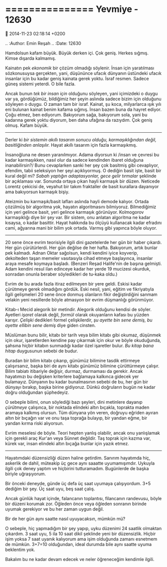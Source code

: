 ===============
Yevmiye - 12630
===============

:date: 2014-11-23 02:18:14 +0200

.. :Author: Emin Reşah
.. :Date:   12630

Hamdolsun kafam büyük. Büyük derken içi. Çok geniş. Herkes sığmış. Kimse
dışarda kalmamış.

Kainatın pek *ekonomik* bir çözüm olmadığı söylenir. İnsan için
yaratılması sözkonusuysa gerçekten, yani, düşününce ufacık dünyanın
üstündeki ufacık insanlar için bu kadar geniş kainata gerek yoktu. İsraf
resmen. Sadece güneş sistemi yeterdi. O bile fazla.

Ancak bunun *tek bir insan için* olduğunu söyleyen, yani içimizdeki o
duygu var ya, gördüğümüz, bildiğimiz her şeyin aslında sadece bizim için
olduğunu söyleyen o duygu. O zaman tam bir israf. Kainat, şu koca,
milyarlarca ışık yılı eni bulunan kainat benim kafama sığmış. İnsan
bazen buna da hayret ediyor. Çoğu etmez, ben ediyorum. Bakıyorum sağa,
bakıyorum sola, yani bu kadarına gerek yoktu diyorum, ben daha ufağına
da razıydım. Çok geniş olmuş. Kafam büyük.

--------------

Derler ki *bir sistemin akıllı tasarım sonucu olduğu, karmaşıklığından
değil, basitliğinden anlaşılır.* Hayat akıllı tasarım için fazla
karmaşıkmış.

İnsanoğluna ne desen yaranılmıyor. Adama diyorsun ki /insan ve çevresi
bu kadar karmaşıkken, nasıl olur da sadece kendinden ibaret olduğuna
inanabilirsin?/ Bunu cevaplarken sanki her şey çok basitmiş gibi
cevaplıyor, efendim, tabii seleksiyon her şeyi açıklıyormuş. O dediğin
basit işte, basit bir kural değil mi? *Sabah yaptığın adaptasyonlar,
gece gelir tırmalar* şeklinde bir açıklaması var. Sonunda ortaya çıkan
hayli karmaşık bir düzen. Neticede Lorentz çekicisi de, veyahut bir
takım fraktaller de basit kurallara dayanıyor ama bakıyorsun karmaşık
bişiy.

Ateizmin bu karmaşık/basit lafları aslında hayli demode kalıyor. Ortada
çözülmüş bir algoritma yok, hayatın algoritmasını bilmiyoruz.
Bilmediğimiz için yeri gelince basit, yeri gelince karmaşık görünüyor.
Kolmogorov karmaşıklığı diye bir şey var. Bir sistem, onu anlatan
algoritma ne kadar kısaysa, o kadar basittir. Hayat hakkında bu ölçüyü
kullanacak kadar efradını cami, ağyarına mani bir bilim yok ortada.
Varmış gibi yapınca böyle oluyor.

--------------

20 sene önce evrim teorisiyle ilgili dini gazetelerde her gün bir haber
çıkardı. Her gün çürütürlerdi. Her gün değilse de her hafta. Bakıyorum,
artık bunlar pek kalmadı. Adnan Oktar sağolsun, kendi kendini iyice
koyverip, dekolteden taşan memeler vasıtasıyla cihad etmeye başlayınca,
insanlar araya mesafe koymaya başladı. (Benzeri Reşad Halife'nin de
başına gelmişti. Adam kendini resul ilan edinceye kadar her yerde 19
mucizesi okurduk, sonradan onunla beraber söyledikleri de tu-kaka oldu.)

Evrim de bu arada fazla itiraz edilmeyen bir yere geldi. Eskisi kadar
çürütmeye gerek olmadığını gördük. Eski nesil, yani, eğitim ve
fikriyatıyla ilgili gelişmeleri 20 sene önce donmuş olanların fikir
değiştirdiğini sanmam velakin yeni nesillerde böyle atmasyon bir evrim
düşmanlığı görünmüyor.

Kitab-ı Mecid alegorik bir metindir. Alegorik olduğunu kendisi de
söyler. Ayetleri *işaret* olarak değil, *formül* olarak okuyanların
kafası bu yüzden karışır. *Çelişki* dedikleri formel çelişkilerdir, *şu
ayette bin sene demiş, bu ayette ellibin sene demiş* diye giden cinsten.

Müslüman bunu bilir, kitabı bir tarih veya bilim kitabı gibi okumaz,
düşünmek için okur, işaretlerden kendine pay çıkarmak için okur ve böyle
okuduğunda, şahsına hiçbir kitabın sunmadığı kadar özel işaretler bulur.
*Bu kitap bana hitap* duygusunun sebebi de budur.

Buradan bir bilim kitabı çıkarıp, günümüz bilimine tasdik ettirmeye
çalışırsanız, başka biri de aynı kitabı günümüz bilimine çürüttürmeye
çalışır. Bilim tabiatı itibariyle değişir, durmaz, durmaması da gerekir.
Ancak hayatımızı bu değişken kriterlere bağlamaya kalkınca gidecek yer
bulamayız. Dünyanın bu kadar bunalmasının sebebi de bu, her gün bir
dünyayı bırakıp, başka birine gidiyoruz. Dünkü doğruların bugün ne kadar
doğru olduğundan şüphedeyiz.

O sebeple bilimi, onun söylediği bazı şeyleri, dini metinlere dayanıp
*çürütmeye* çalışınca, bir noktada elindeki altın bıçakla, toprakta
maden aramaya kalkmış olursun. Tüm dünyana yön veren, doğruyu eğriden
ayıran altın bir bıçağın var ve onu taşa toprağa bulayıp, bir yandan
eğme, bir yandan kırma riski alıyorsun.

Evrim meselesi de böyle. Teori hepten yanlış olabilir, ancak onu
yanlışlamak için gerekli araç Kur'an veya Sünnet değildir. Taş toprak
için kazma var, kürek var, insan elindeki altın bıçağa bunlar için yazık
etmez.

--------------

Hayatımdaki düzensizliği düzen haline getirdim. Sanırım hayatımda hiç,
askerlik de dahil, müteakip üç gece aynı saaatte uyumamışımdır. Uykuyla
ilgili çok deney yaptım ve hiçbirini tutturamadım. Bugünlerde de başka
biriyle uğraşıyorum.

Bir önceki deneyde, günde üç defa üç saat uyumaya çalışıyordum. 3+5
dediğim bir şey. Üç saat uyu, beş saat çalış.

Ancak günlük hayat içinde, falancanın toplantısı, filancanın randevusu,
böyle bir düzeni korumak zor. Öğleden önce veya öğleden sonranın birinde
uyumak gerekiyor ve bu her zaman uygun değil.

Bir de her gün aynı saatte nasıl uyuyacaksın, mümkün mü?

O sebeple, hiç yapmadığım bir şey yapıp, uyku düzenimi 24 saatlik
olmaktan çıkardım. 3 saat uyu, 5 ila 10 saat dikil şeklinde yeni bir
düzensizlik. Hiçbir işim yoksa 7 saat uyanık kalıyorum ama işim
olduğunda zamanı esnetmem de mümkün. 3+7=10 olduğundan, ideal durumda
bile aynı saatte uyuma beklentim yok.

Bakalım bu ne kadar devam edecek ve neler öğreneceğim kendimle ilgili.
